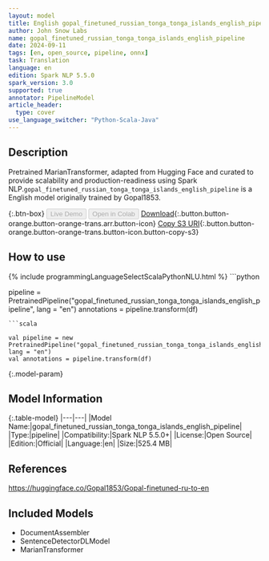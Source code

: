 ```yaml
---
layout: model
title: English gopal_finetuned_russian_tonga_tonga_islands_english_pipeline pipeline MarianTransformer from Gopal1853
author: John Snow Labs
name: gopal_finetuned_russian_tonga_tonga_islands_english_pipeline
date: 2024-09-11
tags: [en, open_source, pipeline, onnx]
task: Translation
language: en
edition: Spark NLP 5.5.0
spark_version: 3.0
supported: true
annotator: PipelineModel
article_header:
  type: cover
use_language_switcher: "Python-Scala-Java"
---
```


## Description

Pretrained MarianTransformer, adapted from Hugging Face and curated to provide scalability and production-readiness using Spark NLP.`gopal_finetuned_russian_tonga_tonga_islands_english_pipeline` is a English model originally trained by Gopal1853.

{:.btn-box}
<button class="button button-orange" disabled>Live Demo</button>
<button class="button button-orange" disabled>Open in Colab</button>
[Download](https://s3.amazonaws.com/auxdata.johnsnowlabs.com/public/models/gopal_finetuned_russian_tonga_tonga_islands_english_pipeline_en_5.5.0_3.0_1726038812098.zip){:.button.button-orange.button-orange-trans.arr.button-icon}
[Copy S3 URI](s3://auxdata.johnsnowlabs.com/public/models/gopal_finetuned_russian_tonga_tonga_islands_english_pipeline_en_5.5.0_3.0_1726038812098.zip){:.button.button-orange.button-orange-trans.button-icon.button-copy-s3}

## How to use



<div class="tabs-box" markdown="1">
{% include programmingLanguageSelectScalaPythonNLU.html %}
```python

pipeline = PretrainedPipeline("gopal_finetuned_russian_tonga_tonga_islands_english_pipeline", lang = "en")
annotations =  pipeline.transform(df)   

```
```scala

val pipeline = new PretrainedPipeline("gopal_finetuned_russian_tonga_tonga_islands_english_pipeline", lang = "en")
val annotations = pipeline.transform(df)

```
</div>

{:.model-param}
## Model Information

{:.table-model}
|---|---|
|Model Name:|gopal_finetuned_russian_tonga_tonga_islands_english_pipeline|
|Type:|pipeline|
|Compatibility:|Spark NLP 5.5.0+|
|License:|Open Source|
|Edition:|Official|
|Language:|en|
|Size:|525.4 MB|

## References

https://huggingface.co/Gopal1853/Gopal-finetuned-ru-to-en

## Included Models

- DocumentAssembler
- SentenceDetectorDLModel
- MarianTransformer